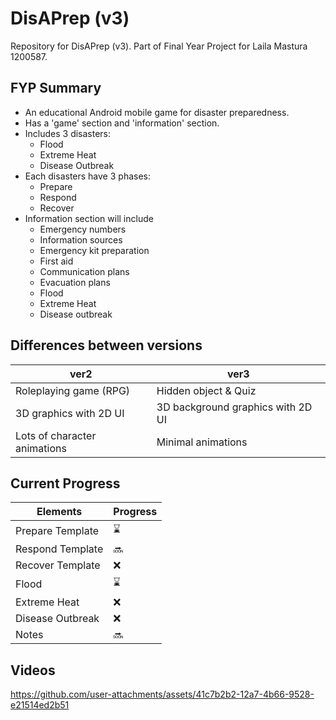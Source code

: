 # DisAPrep (v3)

Repository for DisAPrep (v3). Part of Final Year Project for Laila Mastura 1200587.

## FYP Summary
- An educational Android mobile game for disaster preparedness.
- Has a 'game' section and 'information' section.
- Includes 3 disasters:
  - Flood
  - Extreme Heat
  - Disease Outbreak
- Each disasters have 3 phases:
  - Prepare
  - Respond
  - Recover
- Information section will include
  - Emergency numbers
  - Information sources
  - Emergency kit preparation
  - First aid
  - Communication plans
  - Evacuation plans
  - Flood
  - Extreme Heat
  - Disease outbreak

## Differences between versions
| ver2 | ver3 |
| ---- | ---- |
| Roleplaying game (RPG) | Hidden object & Quiz |
| 3D graphics with 2D UI | 3D background graphics with 2D UI |
| Lots of character animations | Minimal animations |

## Current Progress
| Elements | Progress |
| -------- | -------- |
| Prepare Template | :hourglass: |
| Respond Template | :soon: |
| Recover Template | :x: |
| Flood | :hourglass: |
| Extreme Heat | :x: |
| Disease Outbreak | :x: |
| Notes | :soon: |

## Videos

https://github.com/user-attachments/assets/41c7b2b2-12a7-4b66-9528-e21514ed2b51
